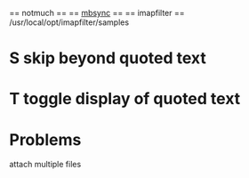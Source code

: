 == notmuch ==
== [mbsync](mbsync) ==
== imapfilter ==
/usr/local/opt/imapfilter/samples


# S	skip beyond quoted text
# T	toggle display of quoted text

# Problems
attach multiple files
